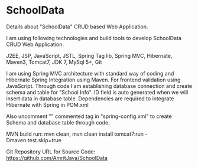 # SchoolData

Details about "SchoolData" CRUD based Web Application.

I am using following technologies and build tools to develop SchoolData CRUD Web Application.

J2EE, JSP, JavaScript, JSTL, Spring Tag lib, Spring MVC, Hibernate, Maven3, Tomcat7, JDK 7, MySql 5+, Git

I am using Spring MVC architecture with standard way of coding and Hibernate Spring Integration using Maven. For frontend validation using JavaScript. Through code I am establishing database connection and create schema and table for "School Info". ID field is auto generated when we will insert data in database table. Dependencies are required to integrate Hibernate with Spring in POM.xml

Also uncomment "<!-- <prop key="hibernate.hbm2ddl.auto">${hbm2ddl.auto}</prop>	 -->" commented tag in "spring-config.xml" to create Schema and database table through code.

MVN build run: 
mvn clean,
mvn clean install tomcat7:run -Dmaven.test.skip=true

Git Repository URL for Source Code: 
https://github.com/AmritJava/SchoolData
